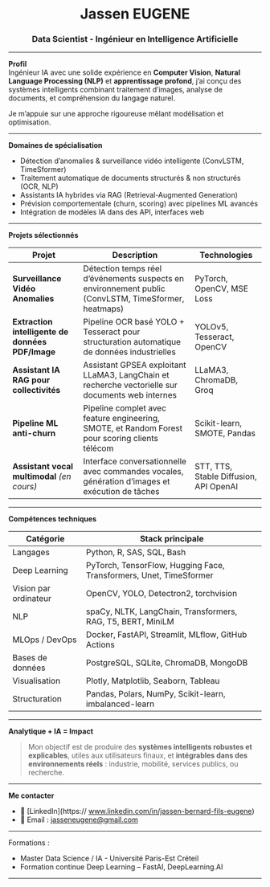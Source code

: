 <h1 align="center"> Jassen EUGENE </h1>
<h3 align="center">Data Scientist - Ingénieur en Intelligence Artificielle </h3>

---

 **Profil**  
Ingénieur IA avec une solide expérience en **Computer Vision**, **Natural Language Processing (NLP)** et **apprentissage profond**, j’ai conçu des systèmes intelligents combinant traitement d’images, analyse de documents, et compréhension du langage naturel.

Je m’appuie sur une approche rigoureuse mêlant modélisation et optimisation.

---

 **Domaines de spécialisation**

-  Détection d’anomalies & surveillance vidéo intelligente (ConvLSTM, TimeSformer)
-  Traitement automatique de documents structurés & non structurés (OCR, NLP)
-  Assistants IA hybrides via RAG (Retrieval-Augmented Generation)
-  Prévision comportementale (churn, scoring) avec pipelines ML avancés
-  Intégration de modèles IA dans des API, interfaces web

---

 **Projets sélectionnés**  

| Projet | Description | Technologies |
|--------|-------------|--------------|
| **Surveillance Vidéo Anomalies** | Détection temps réel d’événements suspects en environnement public (ConvLSTM, TimeSformer, heatmaps) | PyTorch, OpenCV, MSE Loss |
| **Extraction intelligente de données PDF/Image** | Pipeline OCR basé YOLO + Tesseract pour structuration automatique de données industrielles | YOLOv5, Tesseract, OpenCV |
| **Assistant IA RAG pour collectivités** | Assistant GPSEA exploitant LLaMA3, LangChain et recherche vectorielle sur documents web internes | LLaMA3, ChromaDB, Groq |
| **Pipeline ML anti-churn** | Pipeline complet avec feature engineering, SMOTE, et Random Forest pour scoring clients télécom | Scikit-learn, SMOTE, Pandas |
| **Assistant vocal multimodal** *(en cours)* | Interface conversationnelle avec commandes vocales, génération d’images et exécution de tâches | STT, TTS, Stable Diffusion, API OpenAI |

---

 **Compétences techniques**

| Catégorie             | Stack principale                                                                 |
|-----------------------|----------------------------------------------------------------------------------|
| Langages              | Python, R, SAS, SQL, Bash                                                        |
| Deep Learning         | PyTorch, TensorFlow, Hugging Face, Transformers, Unet, TimeSformer              |
| Vision par ordinateur | OpenCV, YOLO, Detectron2, torchvision                                           |
| NLP                   | spaCy, NLTK, LangChain, Transformers, RAG, T5, BERT, MiniLM                     |
| MLOps / DevOps        | Docker, FastAPI, Streamlit, MLflow, GitHub Actions                              |
| Bases de données      | PostgreSQL, SQLite, ChromaDB, MongoDB                                           |
| Visualisation         | Plotly, Matplotlib, Seaborn, Tableau                                             |
| Structuration         | Pandas, Polars, NumPy, Scikit-learn, imbalanced-learn                           |

---

 **Analytique + IA = Impact**

> Mon objectif est de produire des **systèmes intelligents robustes et explicables**, utiles aux utilisateurs finaux, et **intégrables dans des environnements réels** : industrie, mobilité, services publics, ou recherche.

---

 **Me contacter**

- 🔗 [LinkedIn](https:// www.linkedin.com/in/jassen-bernard-fils-eugene)  
- 📧 Email : jasseneugene@gmail.com  

---

 Formations :  
-  Master Data Science / IA - Université Paris-Est Créteil  
-  Formation continue Deep Learning – FastAI, DeepLearning.AI

---


